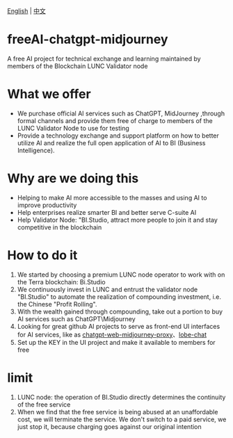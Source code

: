 [English](https://github.com/osbi-code/freeAI-chatgpt-midjourney/edit/main/README.md) | [中文](#)
# freeAI-chatgpt-midjourney
A free AI project for technical exchange and learning maintained by members of the Blockchain LUNC Validator node  

# What we offer
- We purchase official AI services such as ChatGPT, MidJourney ,through formal channels and provide them free of charge to members of the LUNC Validator Node to use for testing  
- Provide a technology exchange and support platform on how to better utilize AI and realize the full open application of AI to BI (Business Intelligence).

# Why are we doing this 
- Helping to make AI more accessible to the masses and using AI to improve productivity
- Help enterprises realize smarter BI and better serve C-suite AI
- Help Validator Node: "BI.Studio, attract more people to join it and stay competitive in the blockchain

# How to do it
1. We started by choosing a premium LUNC node operator to work with on the Terra blockchain: Bi.Studio
2. We continuously invest in LUNC and entrust the validator node "BI.Studio" to automate the realization of compounding investment, i.e. the Chinese "Profit Rolling".
3. With the wealth gained through compounding, take out a portion to buy AI services such as ChatGPT\Midjourney
4. Looking for great github AI projects to serve as front-end UI interfaces for AI services, like as [chatgpt-web-midjourney-proxy](https://github.com/Dooy/chatgpt-web-midjourney-proxy)、[lobe-chat](https://github.com/lobehub/lobe-chat)
5. Set up the KEY in the UI project and make it available to members for free

# limit
1. LUNC node: the operation of BI.Studio directly determines the continuity of the free service
2. When we find that the free service is being abused at an unaffordable cost, we will terminate the service. We don't switch to a paid service, we just stop it, because charging goes against our original intention
